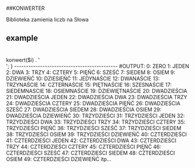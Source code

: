 #

##KONWERTER

Biblioteka zamienia liczb na Słowa


## example

#
<?php
include 'konwerter.php';
$konwerter = new Konwerter();


for ($i=0; $i < 50 ; $i++) { 


	
	echo $i .': ' . $konwerter->konwert($i) . '<br>';
}

--------------------------------------------
#OUTPUT:



0: ZERO
1: JEDEN
2: DWA
3: TRZY
4: CZTERY
5: PIĘŃĆ
6: SZEŚĆ
7: SIEDEM
8: OSIEM
9: DZIEWIEŃĆ
10: DZIESIĘŃĆ
11: JEDYNAŚCIE
12: DWANAŚCIE
13: TRZYNAŚCIE
14: CZTERNAŚCIE
15: PIĘTNAŚCIE
16: SZESNAŚCIE
17: SIEDEMNASCIE
18: OSIEMNAŚCIE
19: DZIEWIĘTNAŚCIE
20: DWADZIEŚCIA
21: DWADZIEŚCIA JEDEN
22: DWADZIEŚCIA DWA
23: DWADZIEŚCIA TRZY
24: DWADZIEŚCIA CZTERY
25: DWADZIEŚCIA PIĘŃĆ
26: DWADZIEŚCIA SZEŚĆ
27: DWADZIEŚCIA SIEDEM
28: DWADZIEŚCIA OSIEM
29: DWADZIEŚCIA DZIEWIEŃĆ
30: TRZYDZIEŚCI
31: TRZYDZIEŚCI JEDEN
32: TRZYDZIEŚCI DWA
33: TRZYDZIEŚCI TRZY
34: TRZYDZIEŚCI CZTERY
35: TRZYDZIEŚCI PIĘŃĆ
36: TRZYDZIEŚCI SZEŚĆ
37: TRZYDZIEŚCI SIEDEM
38: TRZYDZIEŚCI OSIEM
39: TRZYDZIEŚCI DZIEWIEŃĆ
40: CZTERDZIEŚCI
41: CZTERDZIEŚCI JEDEN
42: CZTERDZIEŚCI DWA
43: CZTERDZIEŚCI TRZY
44: CZTERDZIEŚCI CZTERY
45: CZTERDZIEŚCI PIĘŃĆ
46: CZTERDZIEŚCI SZEŚĆ
47: CZTERDZIEŚCI SIEDEM
48: CZTERDZIEŚCI OSIEM
49: CZTERDZIEŚCI DZIEWIEŃĆ


itp...
